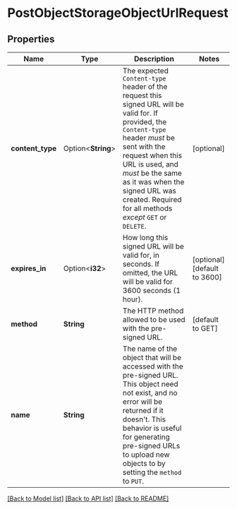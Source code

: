 # PostObjectStorageObjectUrlRequest

## Properties

Name | Type | Description | Notes
------------ | ------------- | ------------- | -------------
**content_type** | Option<**String**> | The expected `Content-type` header of the request this signed URL will be valid for.  If provided, the `Content-type` header _must_ be sent with the request when this URL is used, and _must_ be the same as it was when the signed URL was created. Required for all methods _except_ `GET` or `DELETE`. | [optional]
**expires_in** | Option<**i32**> | How long this signed URL will be valid for, in seconds.  If omitted, the URL will be valid for 3600 seconds (1 hour). | [optional][default to 3600]
**method** | **String** | The HTTP method allowed to be used with the pre-signed URL. | [default to GET]
**name** | **String** | The name of the object that will be accessed with the pre-signed URL. This object need not exist, and no error will be returned if it doesn't. This behavior is useful for generating pre-signed URLs to upload new objects to by setting the `method` to `PUT`. | 

[[Back to Model list]](../README.md#documentation-for-models) [[Back to API list]](../README.md#documentation-for-api-endpoints) [[Back to README]](../README.md)


